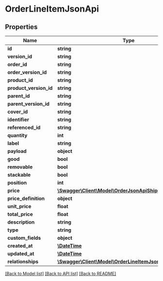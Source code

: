 # OrderLineItemJsonApi

## Properties
Name | Type | Description | Notes
------------ | ------------- | ------------- | -------------
**id** | **string** |  | [optional] 
**version_id** | **string** |  | [optional] 
**order_id** | **string** |  | 
**order_version_id** | **string** |  | [optional] 
**product_id** | **string** |  | [optional] 
**product_version_id** | **string** |  | [optional] 
**parent_id** | **string** |  | [optional] 
**parent_version_id** | **string** |  | [optional] 
**cover_id** | **string** |  | [optional] 
**identifier** | **string** |  | 
**referenced_id** | **string** |  | [optional] 
**quantity** | **int** |  | 
**label** | **string** |  | 
**payload** | **object** |  | [optional] 
**good** | **bool** |  | [optional] 
**removable** | **bool** |  | [optional] 
**stackable** | **bool** |  | [optional] 
**position** | **int** |  | 
**price** | [**\Swagger\Client\Model\OrderJsonApiShippingCosts**](OrderJsonApiShippingCosts.md) |  | 
**price_definition** | **object** |  | [optional] 
**unit_price** | **float** |  | [optional] 
**total_price** | **float** |  | [optional] 
**description** | **string** |  | [optional] 
**type** | **string** |  | [optional] 
**custom_fields** | **object** |  | [optional] 
**created_at** | [**\DateTime**](\DateTime.md) |  | 
**updated_at** | [**\DateTime**](\DateTime.md) |  | [optional] 
**relationships** | [**\Swagger\Client\Model\OrderLineItemJsonApiRelationships**](OrderLineItemJsonApiRelationships.md) |  | [optional] 

[[Back to Model list]](../../README.md#documentation-for-models) [[Back to API list]](../../README.md#documentation-for-api-endpoints) [[Back to README]](../../README.md)

